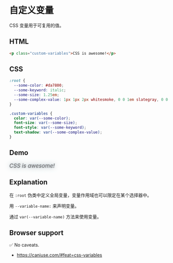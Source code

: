 # 自定义变量

CSS 变量用于可复用的值。

## HTML

```html
<p class="custom-variables">CSS is awesome!</p>
```

## CSS

```css
:root {
  --some-color: #da7800;
  --some-keyword: italic;
  --some-size: 1.25em;
  --some-complex-value: 1px 1px 2px whitesmoke, 0 0 1em slategray, 0 0 0.2em slategray;
}

.custom-variables {
  color: var(--some-color);
  font-size: var(--some-size);
  font-style: var(--some-keyword);
  text-shadow: var(--some-complex-value);
}
```

## Demo

<div class="snippet-demo">
  <div class="snippet-demo__custom-variables">
    <p>CSS is awesome!</p>
  </div>
</div>

<style>
.snippet-demo__custom-variables {
  --some-color: #686868;
  --some-keyword: italic;
  --some-size: 1.25em;
  --some-complex-value: 1px 1px 2px whitesmoke, 0 0 1em slategray , 0 0 0.2em slategray;
}

.snippet-demo__custom-variables p {
  color: var(--some-color);
  font-size: var(--some-size);
  font-style: var(--some-keyword);
  text-shadow: var(--some-complex-value);
}
</style>

## Explanation

在 `:root` 伪类中定义全局变量，变量作用域也可以限定在某个选择器中。

用 `--variable-name:` 来声明变量。

通过 `var(--variable-name)` 方法来使用变量。

## Browser support

<span class="snippet__support-note">✅ No caveats.</span>

* https://caniuse.com/#feat=css-variables

<!-- tags: other -->
